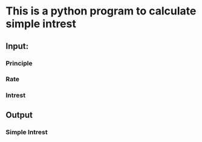 # This is a python program to calculate simple intrest
## Input:
### Principle
### Rate
### Intrest

## Output
### Simple Intrest
